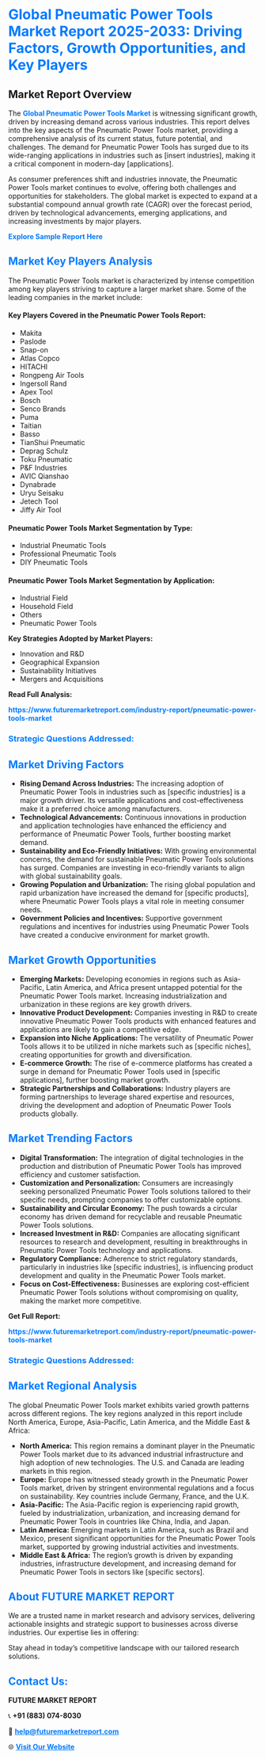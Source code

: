 <h1 style="color: #007BFF;">Global Pneumatic Power Tools Market Report 2025-2033: Driving Factors, Growth Opportunities, and Key Players</h1>

<section id="overview">
<h2>Market Report Overview</h2>
<p>The <a href="https://www.futuremarketreport.com/industry-report/pneumatic-power-tools-market" style="color: #007BFF; text-decoration: none;"><strong>Global Pneumatic Power Tools Market</strong></a> is witnessing significant growth, driven by increasing demand across various industries. This report delves into the key aspects of the Pneumatic Power Tools market, providing a comprehensive analysis of its current status, future potential, and challenges. The demand for Pneumatic Power Tools has surged due to its wide-ranging applications in industries such as [insert industries], making it a critical component in modern-day [applications].</p>
<p>As consumer preferences shift and industries innovate, the Pneumatic Power Tools market continues to evolve, offering both challenges and opportunities for stakeholders. The global market is expected to expand at a substantial compound annual growth rate (CAGR) over the forecast period, driven by technological advancements, emerging applications, and increasing investments by major players.</p>
</section>

<section id="overview">
<p><a href="https://www.futuremarketreport.com/request-sample/reportId=121814" style="color: #007BFF; text-decoration: none;"><strong>Explore Sample Report Here</strong></a></p>
</section>

<section id="key-players">
<h2 style="color: #007BFF;">Market Key Players Analysis</h2>
<p>The Pneumatic Power Tools market is characterized by intense competition among key players striving to capture a larger market share. Some of the leading companies in the market include:</p>
<h4>Key Players Covered in the Pneumatic Power Tools Report:</h4>
<ul><li>Makita</li><li>Paslode</li><li>Snap-on</li><li>Atlas Copco</li><li>HITACHI</li><li>Rongpeng Air Tools</li><li>Ingersoll Rand</li><li>Apex Tool</li><li>Bosch</li><li>Senco Brands</li><li>Puma</li><li>Taitian</li><li>Basso</li><li>TianShui Pneumatic</li><li>Deprag Schulz</li><li>Toku Pneumatic</li><li>P&amp;F Industries</li><li>AVIC Qianshao</li><li>Dynabrade</li><li>Uryu Seisaku</li><li>Jetech Tool</li><li>Jiffy Air Tool</li></ul>
<h4>Pneumatic Power Tools Market Segmentation by Type:</h4>
<ul><li>Industrial Pneumatic Tools</li><li>Professional Pneumatic Tools</li><li>DIY Pneumatic Tools</li></ul>

<h4>Pneumatic Power Tools Market Segmentation by Application:</h4>
<ul><li>Industrial Field</li><li>Household Field</li><li>Others</li><li>Pneumatic Power Tools</li></ul>
<p><strong>Key Strategies Adopted by Market Players:</strong></p>
<ul>
<li>Innovation and R&D</li>
<li>Geographical Expansion</li>
<li>Sustainability Initiatives</li>
<li>Mergers and Acquisitions</li>
</ul>
</section>

<section>
<p><strong>Read Full Analysis: </strong></p><a href="https://www.futuremarketreport.com/industry-report/pneumatic-power-tools-market" style="color: #007BFF; text-decoration: none;"><strong>https://www.futuremarketreport.com/industry-report/pneumatic-power-tools-market</strong></a>
<h3 style="color: #007BFF;">Strategic Questions Addressed:</h3>
</section>

<section id="driving-factors">
<h2 style="color: #007BFF;">Market Driving Factors</h2>
<ul>
<li><strong>Rising Demand Across Industries:</strong> The increasing adoption of Pneumatic Power Tools in industries such as [specific industries] is a major growth driver. Its versatile applications and cost-effectiveness make it a preferred choice among manufacturers.</li>
<li><strong>Technological Advancements:</strong> Continuous innovations in production and application technologies have enhanced the efficiency and performance of Pneumatic Power Tools, further boosting market demand.</li>
<li><strong>Sustainability and Eco-Friendly Initiatives:</strong> With growing environmental concerns, the demand for sustainable Pneumatic Power Tools solutions has surged. Companies are investing in eco-friendly variants to align with global sustainability goals.</li>
<li><strong>Growing Population and Urbanization:</strong> The rising global population and rapid urbanization have increased the demand for [specific products], where Pneumatic Power Tools plays a vital role in meeting consumer needs.</li>
<li><strong>Government Policies and Incentives:</strong> Supportive government regulations and incentives for industries using Pneumatic Power Tools have created a conducive environment for market growth.</li>
</ul>
</section>

<section id="growth-opportunities">
<h2 style="color: #007BFF;">Market Growth Opportunities</h2>
<ul>
<li><strong>Emerging Markets:</strong> Developing economies in regions such as Asia-Pacific, Latin America, and Africa present untapped potential for the Pneumatic Power Tools market. Increasing industrialization and urbanization in these regions are key growth drivers.</li>
<li><strong>Innovative Product Development:</strong> Companies investing in R&D to create innovative Pneumatic Power Tools products with enhanced features and applications are likely to gain a competitive edge.</li>
<li><strong>Expansion into Niche Applications:</strong> The versatility of Pneumatic Power Tools allows it to be utilized in niche markets such as [specific niches], creating opportunities for growth and diversification.</li>
<li><strong>E-commerce Growth:</strong> The rise of e-commerce platforms has created a surge in demand for Pneumatic Power Tools used in [specific applications], further boosting market growth.</li>
<li><strong>Strategic Partnerships and Collaborations:</strong> Industry players are forming partnerships to leverage shared expertise and resources, driving the development and adoption of Pneumatic Power Tools products globally.</li>
</ul>
</section>

<section id="trending-factors">
<h2 style="color: #007BFF;">Market Trending Factors</h2>
<ul>
<li><strong>Digital Transformation:</strong> The integration of digital technologies in the production and distribution of Pneumatic Power Tools has improved efficiency and customer satisfaction.</li>
<li><strong>Customization and Personalization:</strong> Consumers are increasingly seeking personalized Pneumatic Power Tools solutions tailored to their specific needs, prompting companies to offer customizable options.</li>
<li><strong>Sustainability and Circular Economy:</strong> The push towards a circular economy has driven demand for recyclable and reusable Pneumatic Power Tools solutions.</li>
<li><strong>Increased Investment in R&D:</strong> Companies are allocating significant resources to research and development, resulting in breakthroughs in Pneumatic Power Tools technology and applications.</li>
<li><strong>Regulatory Compliance:</strong> Adherence to strict regulatory standards, particularly in industries like [specific industries], is influencing product development and quality in the Pneumatic Power Tools market.</li>
<li><strong>Focus on Cost-Effectiveness:</strong> Businesses are exploring cost-efficient Pneumatic Power Tools solutions without compromising on quality, making the market more competitive.</li>
</ul>
</section>

<section>
<p><strong>Get Full Report: </strong></p><a href="https://www.futuremarketreport.com/industry-report/pneumatic-power-tools-market" style="color: #007BFF; text-decoration: none;"><strong>https://www.futuremarketreport.com/industry-report/pneumatic-power-tools-market</strong></a>
<h3 style="color: #007BFF;">Strategic Questions Addressed:</h3>
</section>


<section id="regional-analysis">
<h2 style="color: #007BFF;">Market Regional Analysis</h2>
<p>The global Pneumatic Power Tools market exhibits varied growth patterns across different regions. The key regions analyzed in this report include North America, Europe, Asia-Pacific, Latin America, and the Middle East & Africa:</p>
<ul>
<li><strong>North America:</strong> This region remains a dominant player in the Pneumatic Power Tools market due to its advanced industrial infrastructure and high adoption of new technologies. The U.S. and Canada are leading markets in this region.</li>
<li><strong>Europe:</strong> Europe has witnessed steady growth in the Pneumatic Power Tools market, driven by stringent environmental regulations and a focus on sustainability. Key countries include Germany, France, and the U.K.</li>
<li><strong>Asia-Pacific:</strong> The Asia-Pacific region is experiencing rapid growth, fueled by industrialization, urbanization, and increasing demand for Pneumatic Power Tools in countries like China, India, and Japan.</li>
<li><strong>Latin America:</strong> Emerging markets in Latin America, such as Brazil and Mexico, present significant opportunities for the Pneumatic Power Tools market, supported by growing industrial activities and investments.</li>
<li><strong>Middle East & Africa:</strong> The region’s growth is driven by expanding industries, infrastructure development, and increasing demand for Pneumatic Power Tools in sectors like [specific sectors].</li>
</ul>
</section>

<footer>
<h2 style="color: #007BFF;">About FUTURE MARKET REPORT</h2>
<p>We are a trusted name in market research and advisory services, delivering actionable insights and strategic support to businesses across diverse industries. Our expertise lies in offering:</p>

<p>Stay ahead in today’s competitive landscape with our tailored research solutions.</p>

<h2 style="color: #007BFF;">Contact Us:</h2>
<p><strong>FUTURE MARKET REPORT</strong></p>
<p>📞 <strong>+91 (883) 074-8030</strong></p>
<p>📧 <strong><a href="mailto:help@futuremarketreport.com" style="color: #007BFF;">help@futuremarketreport.com</a></strong></p>
<p>🌐 <strong><a href="https://www.futuremarketreport.com/" style="color: #007BFF;">Visit Our Website</a></strong></p>
</footer>